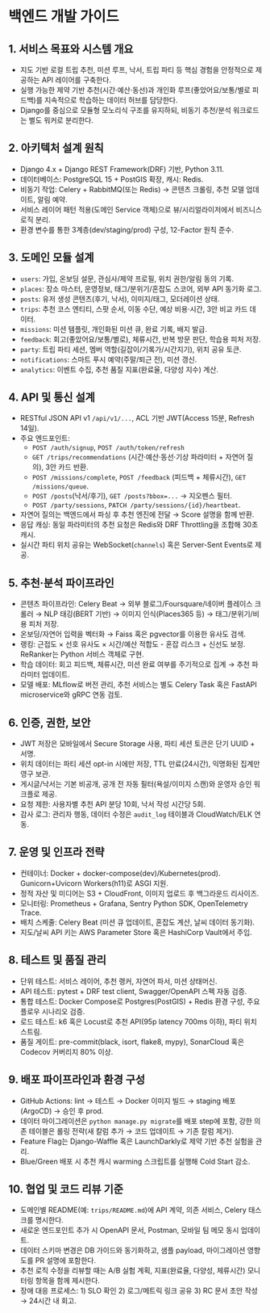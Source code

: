 ﻿# 백엔드 개발 가이드

## 1. 서비스 목표와 시스템 개요
- 지도 기반 로컬 트립 추천, 미션 루프, 낙서, 트립 파티 등 핵심 경험을 안정적으로 제공하는 API 레이어를 구축한다.
- 실행 가능한 제약 기반 추천(시간·예산·동선)과 개인화 루프(좋았어요/보통/별로 피드백)를 지속적으로 학습하는 데이터 허브를 담당한다.
- Django를 중심으로 모듈형 모노리식 구조를 유지하되, 비동기 추천/분석 워크로드는 별도 워커로 분리한다.

## 2. 아키텍처 설계 원칙
- Django 4.x + Django REST Framework(DRF) 기반, Python 3.11.
- 데이터베이스: PostgreSQL 15 + PostGIS 확장, 캐시: Redis.
- 비동기 작업: Celery + RabbitMQ(또는 Redis) → 콘텐츠 크롤링, 추천 모델 업데이트, 알림 예약.
- 서비스 레이어 패턴 적용(도메인 Service 객체)으로 뷰/시리얼라이저에서 비즈니스 로직 분리.
- 환경 변수를 통한 3계층(dev/staging/prod) 구성, 12-Factor 원칙 준수.

## 3. 도메인 모듈 설계
- `users`: 가입, 온보딩 설문, 관심사/제약 프로필, 위치 권한/알림 동의 기록.
- `places`: 장소 마스터, 운영정보, 태그/분위기/혼잡도 스코어, 외부 API 동기화 로그.
- `posts`: 유저 생성 콘텐츠(후기, 낙서), 이미지/태그, 모더레이션 상태.
- `trips`: 추천 코스 엔티티, 스팟 순서, 이동 수단, 예상 비용·시간, 3안 비교 카드 데이터.
- `missions`: 미션 템플릿, 개인화된 미션 큐, 완료 기록, 배지 발급.
- `feedback`: 회고(좋았어요/보통/별로), 체류시간, 반복 방문 판단, 학습용 피처 저장.
- `party`: 트립 파티 세션, 멤버 역할(길잡이/기록가/시간지기), 위치 공유 토큰.
- `notifications`: 스마트 푸시 예약(주말/퇴근 전), 미션 갱신.
- `analytics`: 이벤트 수집, 추천 품질 지표(완료율, 다양성 지수) 계산.

## 4. API 및 통신 설계
- RESTful JSON API v1 `/api/v1/...`, ACL 기반 JWT(Access 15분, Refresh 14일).
- 주요 엔드포인트: 
  - `POST /auth/signup`, `POST /auth/token/refresh`
  - `GET /trips/recommendations` (시간·예산·동선·기상 파라미터 + 자연어 질의), 3안 카드 반환.
  - `POST /missions/complete`, `POST /feedback` (피드백 + 체류시간), `GET /missions/queue`.
  - `POST /posts`(낙서/후기), `GET /posts?bbox=...` → 지오펜스 필터.
  - `POST /party/sessions`, `PATCH /party/sessions/{id}/heartbeat`.
- 자연어 질의는 백엔드에서 파싱 후 추천 엔진에 전달 → Score 설명을 함께 반환.
- 응답 캐싱: 동일 파라미터의 추천 요청은 Redis와 DRF Throttling을 조합해 30초 캐시.
- 실시간 파티 위치 공유는 WebSocket(`channels`) 혹은 Server-Sent Events로 제공.

## 5. 추천·분석 파이프라인
- 콘텐츠 파이프라인: Celery Beat → 외부 블로그/Foursquare/네이버 플레이스 크롤러 → NLP 태깅(BERT 기반) → 이미지 인식(Places365 등) → 태그/분위기/비용 피처 저장.
- 온보딩/자연어 입력을 벡터화 → Faiss 혹은 pgvector를 이용한 유사도 검색.
- 랭킹: 근접도 × 선호 유사도 × 시간/예산 적합도 - 혼잡 리스크 + 신선도 보정. ReRanker는 Python 서비스 객체로 구현.
- 학습 데이터: 회고 피드백, 체류시간, 미션 완료 여부를 주기적으로 집계 → 추천 파라미터 업데이트.
- 모델 배포: MLflow로 버전 관리, 추천 서비스는 별도 Celery Task 혹은 FastAPI microservice와 gRPC 연동 검토.

## 6. 인증, 권한, 보안
- JWT 저장은 모바일에서 Secure Storage 사용, 파티 세션 토큰은 단기 UUID + 서명.
- 위치 데이터는 파티 세션 opt-in 시에만 저장, TTL 만료(24시간), 익명화된 집계만 영구 보관.
- 게시글/낙서는 기본 비공개, 공개 전 자동 필터(욕설/이미지 스캔)와 운영자 승인 워크플로 제공.
- 요청 제한: 사용자별 추천 API 분당 10회, 낙서 작성 시간당 5회.
- 감사 로그: 관리자 행동, 데이터 수정은 `audit_log` 테이블과 CloudWatch/ELK 연동.

## 7. 운영 및 인프라 전략
- 컨테이너: Docker + docker-compose(dev)/Kubernetes(prod). Gunicorn+Uvicorn Workers(h11)로 ASGI 지원.
- 정적 자산 및 미디어는 S3 + CloudFront, 이미지 업로드 후 백그라운드 리사이즈.
- 모니터링: Prometheus + Grafana, Sentry Python SDK, OpenTelemetry Trace.
- 배치 스케줄: Celery Beat (미션 큐 업데이트, 혼잡도 계산, 날씨 데이터 동기화).
- 지도/날씨 API 키는 AWS Parameter Store 혹은 HashiCorp Vault에서 주입.

## 8. 테스트 및 품질 관리
- 단위 테스트: 서비스 레이어, 추천 랭커, 자연어 파서, 미션 상태머신.
- API 테스트: pytest + DRF test client, Swagger/OpenAPI 스펙 자동 검증.
- 통합 테스트: Docker Compose로 Postgres(PostGIS) + Redis 환경 구성, 주요 플로우 시나리오 검증.
- 로드 테스트: k6 혹은 Locust로 추천 API(95p latency 700ms 이하), 파티 위치 스트림.
- 품질 게이트: pre-commit(black, isort, flake8, mypy), SonarCloud 혹은 Codecov 커버리지 80% 이상.

## 9. 배포 파이프라인과 환경 구성
- GitHub Actions: lint → 테스트 → Docker 이미지 빌드 → staging 배포(ArgoCD) → 승인 후 prod.
- 데이터 마이그레이션은 `python manage.py migrate`를 배포 step에 포함, 강한 의존 테이블은 롤링 전략(새 칼럼 추가 → 코드 업데이트 → 기존 칼럼 제거).
- Feature Flag는 Django-Waffle 혹은 LaunchDarkly로 제약 기반 추천 실험을 관리.
- Blue/Green 배포 시 추천 캐시 warming 스크립트를 실행해 Cold Start 감소.

## 10. 협업 및 코드 리뷰 기준
- 도메인별 README(예: `trips/README.md`)에 API 계약, 의존 서비스, Celery 태스크를 명시한다.
- 새로운 엔드포인트 추가 시 OpenAPI 문서, Postman, 모바일 팀 메모 동시 업데이트.
- 데이터 스키마 변경은 DB 가이드와 동기화하고, 샘플 payload, 마이그레이션 영향도를 PR 설명에 포함한다.
- 추천 로직 수정을 리뷰할 때는 A/B 실험 계획, 지표(완료율, 다양성, 체류시간) 모니터링 항목을 함께 제시한다.
- 장애 대응 프로세스: 1) SLO 확인 2) 로그/메트릭 링크 공유 3) RC 문서 초안 작성 → 24시간 내 회고.
